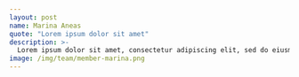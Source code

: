 ```yaml
---
layout: post
name: Marina Aneas
quote: "Lorem ipsum dolor sit amet"
description: >-
  Lorem ipsum dolor sit amet, consectetur adipiscing elit, sed do eiusmod tempor incididunt ut labore et dolore magna aliqua. Ut enim ad minim veniam, quis nostrud exercitation ullamco laboris nisi ut aliquip ex ea commodo consequat.
image: /img/team/member-marina.png
---
```


